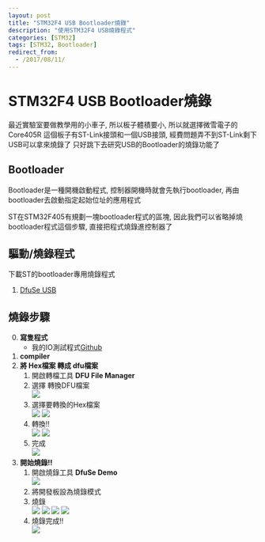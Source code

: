 ```yaml
---
layout: post
title: "STM32F4 USB Bootloader燒錄"
description: "使用STM32F4 USB燒錄程式"
categories: [STM32]
tags: [STM32, Bootloader]
redirect_from:
  - /2017/08/11/
---
```

# STM32F4 USB Bootloader燒錄 #

最近實驗室要做教學用的小車子, 所以板子體積要小, 所以就選擇微雪電子的Core405R
這個板子有ST-Link接頭和一個USB接頭, 經費問題弄不到ST-Link剩下USB可以拿來燒錄了
只好跳下去研究USB的Bootloader的燒錄功能了

## Bootloader
Bootloader是一種開機啟動程式, 控制器開機時就會先執行bootloader, 再由bootloader去啟動指定起始位址的應用程式

ST在STM32F405有規劃一塊bootloader程式的區塊, 因此我們可以省略掉燒bootloader程式這個步驟, 直接把程式燒錄進控制器了

## 驅動/燒錄程式
下載ST的bootloader專用燒錄程式
1. [DfuSe USB](http://www.st.com/en/development-tools/stsw-stm32080.html)

## 燒錄步驟
0. **寫隻程式**
	* 我的IO測試程式[Github](https://github.com/yuhao-kuo/demouse)
1. **compiler**
2. **將 Hex檔案 轉成 dfu檔案**
	1. 開啟轉檔工具 **DFU File Manager**
	2. 選擇 轉換DFU檔案<br>
		![](/blog/images/postimg/stm32-usb-bootloader/HexToDfu01.PNG)
	3. 選擇要轉換的Hex檔案<br>
		![](/blog/images/postimg/stm32-usb-bootloader/HexToDfu02.PNG)
		![](/blog/images/postimg/stm32-usb-bootloader/HexToDfu03.PNG)
	4. 轉換!!<br>
		![](/blog/images/postimg/stm32-usb-bootloader/HexToDfu04.PNG)
		![](/blog/images/postimg/stm32-usb-bootloader/HexToDfu05.PNG)
	5. 完成<br>
		![](/blog/images/postimg/stm32-usb-bootloader/HexToDfu06.PNG)
3. **開始燒錄!!**
	1. 開啟燒錄工具 **DfuSe Demo**<br>
		![](/blog/images/postimg/stm32-usb-bootloader/DfuSeDemo01.PNG)
	2. 將開發板設為燒錄模式
	3. 燒錄<br>
		![](/blog/images/postimg/stm32-usb-bootloader/DfuSeDemo02.PNG)
		![](/blog/images/postimg/stm32-usb-bootloader/DfuSeDemo03.PNG)
		![](/blog/images/postimg/stm32-usb-bootloader/DfuSeDemo04.PNG)
		![](/blog/images/postimg/stm32-usb-bootloader/DfuSeDemo05.PNG)
	4. 燒錄完成!!<br>
		![](/blog/images/postimg/stm32-usb-bootloader/DfuSeDemo06.PNG)

